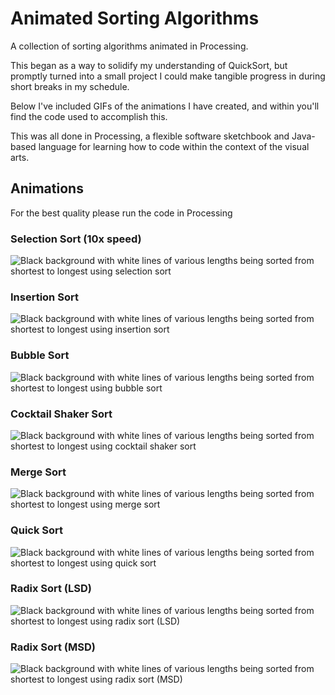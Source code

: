 # Animated Sorting Algorithms
A collection of sorting algorithms animated in Processing.

This began as a way to solidify my understanding of QuickSort, but promptly turned into a small project I could make tangible progress in during short breaks in my schedule.

Below I've included GIFs of the animations I have created, and within you'll find the code used to accomplish this.

This was all done in Processing, a flexible software sketchbook and Java-based language for learning how to code within the context of the visual arts.

## Animations

For the best quality please run the code in Processing

### Selection Sort \(10x speed\)
![Black background with white lines of various lengths being sorted from shortest to longest using selection sort](images/selectionSort.gif)
### Insertion Sort
![Black background with white lines of various lengths being sorted from shortest to longest using insertion sort](images/selectionSort.gif)
### Bubble Sort
![Black background with white lines of various lengths being sorted from shortest to longest using bubble sort](images/selectionSort.gif)
### Cocktail Shaker Sort
![Black background with white lines of various lengths being sorted from shortest to longest using cocktail shaker sort](images/selectionSort.gif)
### Merge Sort
![Black background with white lines of various lengths being sorted from shortest to longest using merge sort](images/mergeSort.gif)
### Quick Sort
![Black background with white lines of various lengths being sorted from shortest to longest using quick sort](images/quickSort.gif)
### Radix Sort (LSD)
![Black background with white lines of various lengths being sorted from shortest to longest using radix sort \(LSD\)](images/radixSortLSD.gif)
### Radix Sort (MSD)
![Black background with white lines of various lengths being sorted from shortest to longest using radix sort \(MSD\)](images/radixSortMSD.gif)
